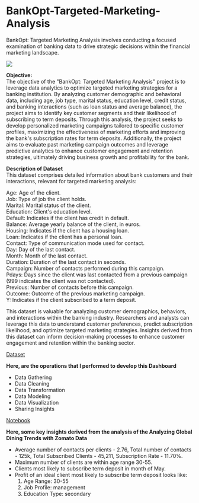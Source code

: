 # BankOpt-Targeted-Marketing-Analysis
BankOpt: Targeted Marketing Analysis involves conducting a focused examination of banking data to drive strategic decisions within the financial marketing landscape.

![](https://img-c.udemycdn.com/course/750x422/4769410_0b05_5.jpg)

**Objective:**<br>
The objective of the "BankOpt: Targeted Marketing Analysis" project is to leverage data analytics to optimize targeted marketing strategies for a banking institution. By analyzing customer demographic and behavioral data, including age, job type, marital status, education level, credit status, and banking interactions (such as loan status and average balance), the project aims to identify key customer segments and their likelihood of subscribing to term deposits. Through this analysis, the project seeks to develop personalized marketing campaigns tailored to specific customer profiles, maximizing the effectiveness of marketing efforts and improving the bank's subscription rates for term deposits. Additionally, the project aims to evaluate past marketing campaign outcomes and leverage predictive analytics to enhance customer engagement and retention strategies, ultimately driving business growth and profitability for the bank.

**Description of Dataset**<br>
This dataset comprises detailed information about bank customers and their interactions, relevant for targeted marketing analysis:

Age: Age of the client.<br>
Job: Type of job the client holds.<br>
Marital: Marital status of the client.<br>
Education: Client's education level.<br>
Default: Indicates if the client has credit in default.<br>
Balance: Average yearly balance of the client, in euros.<br>
Housing: Indicates if the client has a housing loan.<br>
Loan: Indicates if the client has a personal loan.<br>
Contact: Type of communication mode used for contact.<br>
Day: Day of the last contact.<br>
Month: Month of the last contact.<br>
Duration: Duration of the last contact in seconds.<br>
Campaign: Number of contacts performed during this campaign.<br>
Pdays: Days since the client was last contacted from a previous campaign (999 indicates the client was not contacted).<br>
Previous: Number of contacts before this campaign.<br>
Outcome: Outcome of the previous marketing campaign.<br>
Y: Indicates if the client subscribed to a term deposit.<br>

This dataset is valuable for analyzing customer demographics, behaviors, and interactions within the banking industry. Researchers and analysts can leverage this data to understand customer preferences, predict subscription likelihood, and optimize targeted marketing strategies. Insights derived from this dataset can inform decision-making processes to enhance customer engagement and retention within the banking sector.

[Dataset](https://archive.ics.uci.edu/dataset/222/bank+marketing)

**Here, are the operations that I performed to develop this Dashboard**
- Data Gathering
- Data Cleaning
- Data Transformation
- Data Modeling
- Data Visualization
- Sharing Insights

[Notebook](https://github.com/amandeepkaur2024/BankOpt-Targeted-Marketing-Analysis)

**Here, some key insights derived from the analysis of the Analyzing Global Dining Trends with Zomato Data**<br>
- Average number of contacts per clients - 2.76, Total number of contacts - 125k, Total Subscribed Clients - 45,211, Subscription Rate - 11.70%.
- Maximum number of clients are within age range 30-55.
- Clients most likely to subscribe term deposit in month of May.
- Profit of an ideal client most likely to subscribe term deposit looks like:
   1. Age Range: 30-55
   2. Job Profile: management
   3. Education Type: secondary
